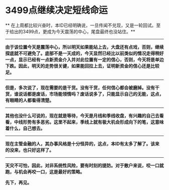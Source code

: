 3499点继续决定短线命运
====



** 在上周都比较兴奋时，本ID已经明确说，一旦传闻不兑现，又是一轮回试。至于给出的3499点，更成为今天震荡的中心，尾盘最终也没站住。**

** **

**由于该位置今天是震荡中心，所以明天如果能站上去，大盘还有点戏，否则，继续探底就不可避免了。底部不是一天成的，今天显然已经比以前类似的情况走得稍好一点，显示已经有一点新资金介入并对此位置有一定的信心，否则，今天将是单边下跌。因此，明天的走势很关键，如果能回拉上去，证明新资金的信心还是比较足。**

** **

**但是，多次说了，现在需要的是干货。没有干货，任何信心都会被磨掉。没有干货，谁说话都是废话，市场能领情吗？废话说多了，只能显示自己的无能，这点，有眼睛的人都看得清楚。**

** **

**其他也没什么可说的，现在就是等待，今天是月线和季线收盘，有兴趣的自己去看看，中线形势有多恶劣。这里不起来，季线上就有极大机会形成向下的笔，这意味着什么，自己想去。**

** **

**现在主管金融的人，其办事风格是十分怪异的，这点，本ID有太多了解了。该来的没来，也只好这样了。**

** **

**天灾不可怕，因此，对非系统性风险，要有时刻的提防。对于散户来说，咬一口就跑，与机会再咬一口，这是最好的策略。**

**先下，再见。**
